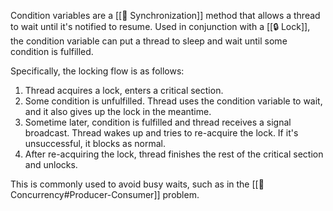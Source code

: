 Condition variables are a [[🚥 Synchronization]] method that allows a thread to wait until it's notified to resume. Used in conjunction with a [[🔒 Lock]], the condition variable can put a thread to sleep and wait until some condition is fulfilled.

Specifically, the locking flow is as follows:
1. Thread acquires a lock, enters a critical section.
2. Some condition is unfulfilled. Thread uses the condition variable to wait, and it also gives up the lock in the meantime.
3. Sometime later, condition is fulfilled and thread receives a signal broadcast. Thread wakes up and tries to re-acquire the lock. If it's unsuccessful, it blocks as normal.
4. After re-acquiring the lock, thread finishes the rest of the critical section and unlocks.

This is commonly used to avoid busy waits, such as in the [[🏓 Concurrency#Producer-Consumer]] problem.